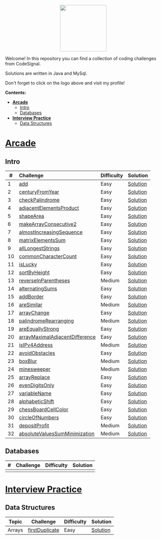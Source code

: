 <p align="center">
    <a href="https://app.codesignal.com/profile/cassivellaunus" target="_blank">
        <img height=150 src="https://codesignal.com/wp-content/uploads/2018/08/CS_logo_blue.png">
    </a>


Welcome! In this repository you can find a collection of coding challenges from CodeSignal.

Solutions are written in Java and MySql.

Don't forget to click on the logo above and visit my profile!



**Contents:**

 - [**Arcade**](#Arcade)
    - [Intro](#Intro)
    - [Databases](#Databases)
 - [**Interview Practice**](#Interview-Practice)
     - [Data Structures](#Data-Structures)



# <u>Arcade</u>

## Intro

| #    | Challenge                                                    | Difficulty | Solution                                                     |
| ---- | :----------------------------------------------------------- | :--------- | ------------------------------------------------------------ |
| 1    | [add](https://app.codesignal.com/arcade/intro/level-1/jwr339Kq6e3LQTsfa) | Easy       | [Solution](https://github.com/Cassivellaunus/CodeSignal/blob/master/Arcade/Intro/Intro%20-%20add.java) |
| 2    | [centuryFromYear](https://app.codesignal.com/arcade/intro/level-1/egbueTZRRL5Mm4TXN) | Easy       | [Solution](https://github.com/Cassivellaunus/CodeSignal/blob/master/Arcade/Intro/Intro%20-%20CenturyFromYear.java) |
| 3    | [checkPalindrome](https://app.codesignal.com/arcade/intro/level-1/s5PbmwxfECC52PWyQ) | Easy       | [Solution](https://github.com/Cassivellaunus/CodeSignal/blob/master/Arcade/Intro/Intro%20-%20checkPalindrome.java) |
| 4    | [adjacentElementsProduct](https://app.codesignal.com/arcade/intro/level-2/xzKiBHjhoinnpdh6m) | Easy       | [Solution](https://github.com/Cassivellaunus/CodeSignal/blob/master/Arcade/Intro/Intro%20-%20adjacentElementsProduct.java) |
| 5    | [shapeArea](https://app.codesignal.com/arcade/intro/level-2/yuGuHvcCaFCKk56rJ) | Easy       | [Solution](https://github.com/Cassivellaunus/CodeSignal/blob/master/Arcade/Intro/Intro%20-%20shapeArea.java) |
| 6    | [makeArrayConsecutive2](https://app.codesignal.com/arcade/intro/level-2/bq2XnSr5kbHqpHGJC) | Easy       | [Solution](https://github.com/Cassivellaunus/CodeSignal/blob/master/Arcade/Intro/Intro%20-%20makeArrayConsecutive2.java) |
| 7    | [almostIncreasingSequence](https://app.codesignal.com/arcade/intro/level-2/2mxbGwLzvkTCKAJMG) | Easy       | [Solution](https://github.com/Cassivellaunus/CodeSignal/blob/master/Arcade/Intro/Intro%20-%20almostIncreasingSequence.java) |
| 8    | [matrixElementsSum](https://app.codesignal.com/arcade/intro/level-2/xskq4ZxLyqQMCLshr) | Easy       | [Solution](https://github.com/Cassivellaunus/CodeSignal/blob/master/Arcade/Intro/Intro%20-%20matrixElementsSum.java) |
| 9    | [allLongestStrings](https://app.codesignal.com/arcade/intro/level-3/fzsCQGYbxaEcTr2bL) | Easy       | [Solution](https://github.com/Cassivellaunus/CodeSignal/blob/master/Arcade/Intro/Intro%20-%20allLongestStrings.java) |
| 10   | [commonCharacterCount](https://app.codesignal.com/arcade/intro/level-3/JKKuHJknZNj4YGL32) | Easy       | [Solution](https://github.com/Cassivellaunus/CodeSignal/blob/master/Arcade/Intro/Intro%20-%20commonCharacterCount.java) |
| 11   | [isLucky](https://app.codesignal.com/arcade/intro/level-3/3AdBC97QNuhF6RwsQ) | Easy       | [Solution](https://github.com/Cassivellaunus/CodeSignal/blob/master/Arcade/Intro/Intro%20-%20isLucky.java) |
| 12   | [sortByHeight](https://app.codesignal.com/arcade/intro/level-3/D6qmdBL2NYz49XHwM) | Easy       | [Solution](https://github.com/Cassivellaunus/CodeSignal/blob/master/Arcade/Intro/Intro%20-%20sortByHeight.java) |
| 13   | [reverseInParentheses](https://app.codesignal.com/arcade/intro/level-3/9DgaPsE2a7M6M2Hu6) | Medium     | [Solution](https://github.com/Cassivellaunus/CodeSignal/blob/master/Arcade/Intro/Intro%20-%20reverseInParentheses.java) |
| 14   | [alternatingSums](https://app.codesignal.com/arcade/intro/level-4/cC5QuL9fqvZjXJsW9) | Easy       | [Solution](https://github.com/Cassivellaunus/CodeSignal/blob/master/Arcade/Intro/Intro%20-%20alternatingSums.java) |
| 15   | [addBorder](https://app.codesignal.com/arcade/intro/level-4/ZCD7NQnED724bJtjN) | Easy       | [Solution](https://github.com/Cassivellaunus/CodeSignal/blob/master/Arcade/Intro/Intro%20-%20addBorder.java) |
| 16   | [areSimilar](https://app.codesignal.com/arcade/intro/level-4/xYXfzQmnhBvEKJwXP) | Medium     | [Solution](https://github.com/Cassivellaunus/CodeSignal/blob/master/Arcade/Intro/Intro%20-%20areSimilar.java) |
| 17   | [arrayChange](https://app.codesignal.com/arcade/intro/level-4/xvkRbxYkdHdHNCKjg) | Easy       | [Solution](https://github.com/Cassivellaunus/CodeSignal/blob/master/Arcade/Intro/Intro%20-%20arrayChange.java) |
| 18   | [palindromeRearranging](https://app.codesignal.com/arcade/intro/level-4/Xfeo7r9SBSpo3Wico) | Medium     | [Solution](https://github.com/Cassivellaunus/CodeSignal/blob/master/Arcade/Intro/Intro%20-%20palindromeRearranging.java) |
| 19   | [areEquallyStrong](https://app.codesignal.com/arcade/intro/level-5/g6dc9KJyxmFjB98dL) | Easy       | [Solution](https://github.com/Cassivellaunus/CodeSignal/blob/master/Arcade/Intro/Intro%20-%20areEquallyStrong.java) |
| 20   | [arrayMaximalAdjacentDifference](https://app.codesignal.com/arcade/intro/level-5/EEJxjQ7oo7C5wAGjE) | Easy       | [Solution](https://github.com/Cassivellaunus/CodeSignal/blob/master/Arcade/Intro/Intro%20-%20arrayMaximalAdjacentDifference.java) |
| 21   | [isIPv4Address](https://app.codesignal.com/arcade/intro/level-5/veW5xJednTy4qcjso) | Medium     | [Solution](https://github.com/Cassivellaunus/CodeSignal/blob/master/Arcade/Intro/Intro%20-%20isIPv4Address.java) |
| 22   | [avoidObstacles](https://app.codesignal.com/arcade/intro/level-5/XC9Q2DhRRKQrfLhb5) | Easy       | [Solution](https://github.com/Cassivellaunus/CodeSignal/blob/master/Arcade/Intro/Intro%20-%20avoidObstacles.java) |
| 23   | [boxBlur](https://app.codesignal.com/arcade/intro/level-5/5xPitc3yT3dqS7XkP) | Medium     | [Solution](https://github.com/Cassivellaunus/CodeSignal/blob/master/Arcade/Intro/Intro%20-%20boxBlur.java) |
| 24   | [minesweeper](https://app.codesignal.com/arcade/intro/level-5/ZMR5n7vJbexnLrgaM) | Medium     | [Solution](https://github.com/Cassivellaunus/CodeSignal/blob/master/Arcade/Intro/Intro%20-%20minesweeper.java) |
| 25   | [arrayReplace](https://github.com/Cassivellaunus/CodeSignal/blob/master/Arcade/Intro/Intro%20-%20minesweeper.java) | Easy       | [Solution](https://github.com/Cassivellaunus/CodeSignal/blob/master/Arcade/Intro/Intro%20-%20arrayReplace.java) |
| 26   | [evenDigitsOnly](https://app.codesignal.com/arcade/intro/level-6/6cmcmszJQr6GQzRwW) | Easy       | [Solution](https://github.com/Cassivellaunus/CodeSignal/blob/master/Arcade/Intro/Intro%20-%20evenDigitsOnly.java) |
| 27   | [variableName](https://app.codesignal.com/arcade/intro/level-6/6Wv4WsrsMJ8Y2Fwno) | Easy       | [Solution](https://github.com/Cassivellaunus/CodeSignal/blob/master/Arcade/Intro/Intro%20-%20variableName.java) |
| 28   | [alphabeticShift](https://app.codesignal.com/arcade/intro/level-6/PWLT8GBrv9xXy4Dui) | Easy       | [Solution](https://github.com/Cassivellaunus/CodeSignal/blob/master/Arcade/Intro/Intro%20-%20alphabeticShift.java) |
| 29   | [chessBoardCellColor](https://app.codesignal.com/arcade/intro/level-6/t97bpjfrMDZH8GJhi) | Easy       | [Solution](https://github.com/Cassivellaunus/CodeSignal/blob/master/Arcade/Intro/Intro%20-%20chessBoardCellColor.java) |
| 30   | [circleOfNumbers](https://app.codesignal.com/arcade/intro/level-7/vExYvcGnFsEYSt8nQ) | Easy       | [Solution](https://github.com/Cassivellaunus/CodeSignal/blob/master/Arcade/Intro/Intro%20-%20circleOfNumbers.java) |
| 31   | [depositProfit](https://app.codesignal.com/arcade/intro/level-7/8PxjMSncp9ApA4DAb) | Medium     | [Solution](https://github.com/Cassivellaunus/CodeSignal/blob/master/Arcade/Intro/Intro%20-%20depositProfit.java) |
| 32   | [absoluteValuesSumMinimization](https://app.codesignal.com/arcade/intro/level-7/ZFnQkq9RmMiyE6qtq) | Medium     | [Solution](https://github.com/Cassivellaunus/CodeSignal/blob/master/Arcade/Intro/Intro%20-%20absoluteValuesSumMinimization.java) |



## Databases

| #    | Challenge | Difficulty | Solution |
| ---- | --------- | ---------- | -------- |
|      |           |            |          |



# <u>Interview Practice</u>

## Data Structures

| Topic  | Challenge                                                    | Difficulty | Solution                                                     |
| ------ | ------------------------------------------------------------ | ---------- | ------------------------------------------------------------ |
| Arrays | [firstDuplicate](https://app.codesignal.com/interview-practice/task/pMvymcahZ8dY4g75q) | Easy       | [Solution](https://github.com/Cassivellaunus/CodeSignal/blob/master/Interview%20Practice/Data%20Structures/DS%20-%20Arrays%20-%20firstDuplicate.java) |

